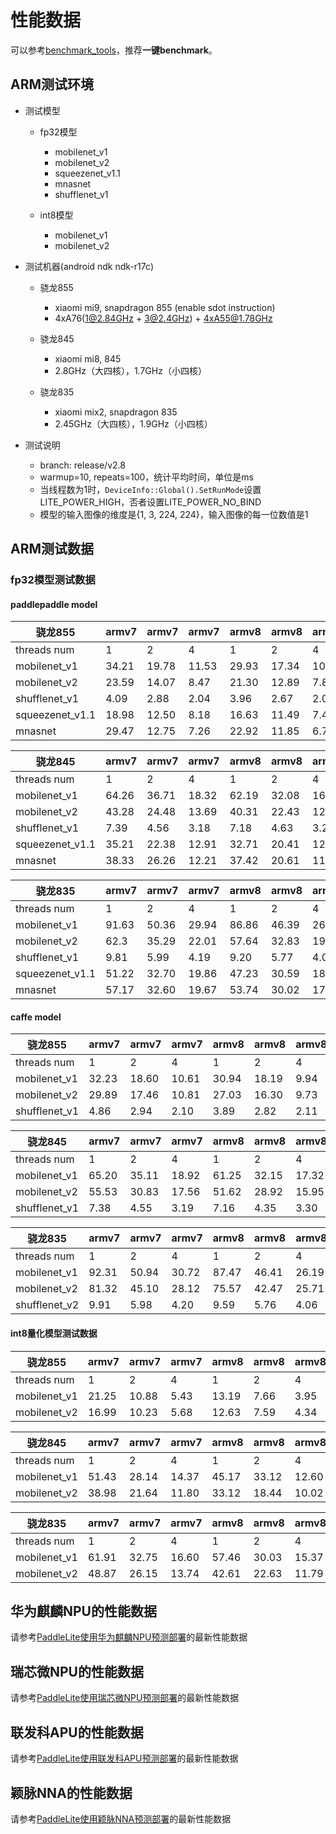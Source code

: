 # 性能数据

可以参考[benchmark_tools](benchmark_tools)，推荐**一键benchmark**。

## ARM测试环境

* 测试模型
    * fp32模型
        * mobilenet_v1
        * mobilenet_v2
        * squeezenet_v1.1
        * mnasnet
        * shufflenet_v1
    
    * int8模型
        * mobilenet_v1
        * mobilenet_v2

* 测试机器(android ndk ndk-r17c)
   *  骁龙855
      * xiaomi mi9, snapdragon 855 (enable sdot instruction)
      * 4xA76(1@2.84GHz + 3@2.4GHz) + 4xA55@1.78GHz

   *  骁龙845
      * xiaomi mi8, 845
      * 2.8GHz（大四核），1.7GHz（小四核）

   *  骁龙835
      * xiaomi mix2, snapdragon 835
      * 2.45GHz（大四核），1.9GHz（小四核）
 
* 测试说明
    * branch: release/v2.8
    * warmup=10, repeats=100，统计平均时间，单位是ms
    * 当线程数为1时，```DeviceInfo::Global().SetRunMode```设置LITE_POWER_HIGH，否者设置LITE_POWER_NO_BIND
    * 模型的输入图像的维度是{1, 3, 224, 224}，输入图像的每一位数值是1
    
## ARM测试数据


### fp32模型测试数据

#### paddlepaddle model

骁龙855|armv7 | armv7 |  armv7 |armv8 | armv8 |armv8 
----| ---- | ---- | ---- | ----  |----  |----
threads num|1 |2 |4 |1 |2 |4 
mobilenet_v1 |34.21 |19.78 |11.53 |29.93 |17.34 |10.04 |
mobilenet_v2 |23.59 |14.07 |8.47 |21.30 |12.89 |7.81 |
shufflenet_v1 |4.09 |2.88 |2.04 |3.96 |2.67 |2.08 |
squeezenet_v1.1 |18.98 |12.50 |8.18 |16.63 |11.49 |7.48 |
mnasnet |29.47 |12.75 |7.26 |22.92 |11.85 |6.71 |

骁龙845|armv7 | armv7 |  armv7 |armv8 | armv8 |armv8 
----| ---- | ---- | ---- | ----  |----  |----
threads num|1 |2 |4 |1 |2 |4 
mobilenet_v1 |64.26 |36.71 |18.32 |62.19 |32.08 |16.89 |
mobilenet_v2 |43.28 |24.48 |13.69 |40.31 |22.43 |12.72 |
shufflenet_v1 |7.39 |4.56 |3.18 |7.18 |4.63 |3.24 |
squeezenet_v1.1 |35.21 |22.38 |12.91 |32.71 |20.41 |12.07 |
mnasnet |38.33 |26.26 |12.21 |37.42 |20.61 |11.57 |

骁龙835|armv7 | armv7 |  armv7 |armv8 | armv8 |armv8 
----| ---- | ---- | ---- | ----  |----  |----
threads num|1 |2 |4 |1 |2 |4 
mobilenet_v1 |91.63 |50.36 |29.94 |86.86 |46.39 |26.43 |
mobilenet_v2 |62.3 |35.29 |22.01 |57.64 |32.83 |19.25 |
shufflenet_v1 |9.81 |5.99 |4.19 |9.20 |5.77 |4.05 |
squeezenet_v1.1 |51.22 |32.70 |19.86 |47.23 |30.59 |18.11 |
mnasnet |57.17 |32.60 |19.67 |53.74 |30.02 |17.74 |

#### caffe model

骁龙855|armv7 | armv7 |  armv7 |armv8 | armv8 |armv8 
----| ---- | ---- | ---- | ----  |----  |----
threads num|1 |2 |4 |1 |2 |4 |
mobilenet_v1 |32.23 |18.60 |10.61 |30.94 |18.19 |9.94 |
mobilenet_v2 |29.89 |17.46 |10.81 |27.03 |16.30 |9.73 |
shufflenet_v1 |4.86 |2.94 |2.10 |3.89 |2.82 |2.11 |

骁龙845|armv7 | armv7 |  armv7 |armv8 | armv8 |armv8 
----| ---- | ---- | ---- | ----  |----  |----
threads num|1 |2 |4 |1 |2 |4 |
mobilenet_v1 |65.20 |35.11 |18.92 |61.25 |32.15 |17.32 |
mobilenet_v2 |55.53 |30.83 |17.56 |51.62 |28.92 |15.95 |
shufflenet_v1 |7.38 |4.55 |3.19 |7.16 |4.35 |3.30 |

骁龙835|armv7 | armv7 |  armv7 |armv8 | armv8 |armv8 
----| ---- | ---- | ---- | ----  |----  |----
threads num|1 |2 |4 |1 |2 |4 |
mobilenet_v1 |92.31 |50.94 |30.72 |87.47 |46.41 |26.19 |
mobilenet_v2 |81.32 |45.10 |28.12 |75.57 |42.47 |25.71 |
shufflenet_v2 |9.91 |5.98 |4.20 |9.59 |5.76 |4.06 |

#### int8量化模型测试数据

骁龙855|armv7 | armv7 |  armv7 |armv8 | armv8 |armv8 
----| ---- | ---- | ---- | ----  |----  |----
threads num|1 |2 |4 |1 |2 |4 |
mobilenet_v1 |21.25 |10.88 |5.43 | 13.19 |7.66 |3.95 |
mobilenet_v2 |16.99 |10.23 |5.68 | 12.63 |7.59 |4.34 |

骁龙845|armv7 | armv7 |  armv7 |armv8 | armv8 |armv8 
----| ---- | ---- | ---- | ----  |----  |----
threads num|1 |2 |4 |1 |2 |4 |
mobilenet_v1 |51.43 |28.14 |14.37 | 45.17 |33.12 |12.60 |
mobilenet_v2 |38.98 |21.64 |11.80 | 33.12 |18.44 |10.02 |

骁龙835|armv7 | armv7 |  armv7 |armv8 | armv8 |armv8 
----| ---- | ---- | ---- | ----  |----  |----
threads num|1 |2 |4 |1 |2 |4 |
mobilenet_v1 |61.91 |32.75 |16.60 |57.46 |30.03 |15.37 |
mobilenet_v2 |48.87 |26.15 |13.74 |42.61 |22.63 |11.79 |


## 华为麒麟NPU的性能数据
请参考[PaddleLite使用华为麒麟NPU预测部署](../demo_guides/huawei_kirin_npu)的最新性能数据

## 瑞芯微NPU的性能数据
请参考[PaddleLite使用瑞芯微NPU预测部署](../demo_guides/rockchip_npu)的最新性能数据

## 联发科APU的性能数据
请参考[PaddleLite使用联发科APU预测部署](../demo_guides/mediatek_apu)的最新性能数据

## 颖脉NNA的性能数据
请参考[PaddleLite使用颖脉NNA预测部署](../demo_guides/imagination_nna)的最新性能数据
